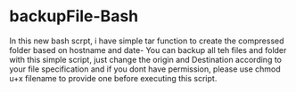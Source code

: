 # backupFile-Bash

In this new bash scrpt, i have simple tar function to create the compressed folder based on hostname and date- You can backup all teh files and folder with this simple script, just change the origin and Destination according to your file specification and if you dont have permission, please use chmod u+x filename to provide one before executing this script.

